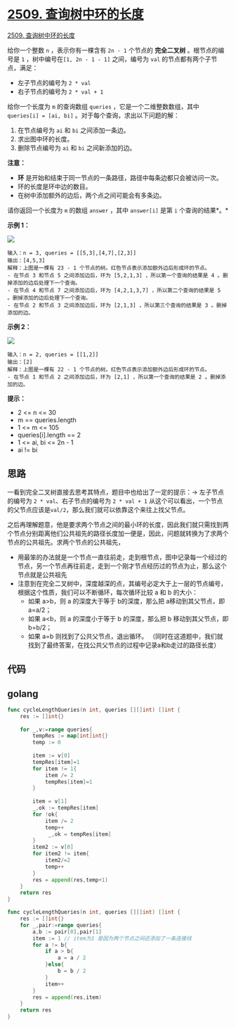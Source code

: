 # [2509. 查询树中环的长度](https://leetcode.cn/problems/cycle-length-queries-in-a-tree/)

 [2509. 查询树中环的长度](https://leetcode.cn/problems/cycle-length-queries-in-a-tree/)

给你一个整数 `n` ，表示你有一棵含有 `2n - 1` 个节点的 **完全二叉树** 。根节点的编号是 `1` ，树中编号在`[1, 2n - 1 - 1]` 之间，编号为 `val` 的节点都有两个子节点，满足：

+ 左子节点的编号为 `2 * val`
+ 右子节点的编号为 `2 * val + 1`

给你一个长度为 `m` 的查询数组 `queries` ，它是一个二维整数数组，其中 `queries[i] = [ai, bi]` 。对于每个查询，求出以下问题的解：

1. 在节点编号为 `ai` 和 `bi` 之间添加一条边。
2. 求出图中环的长度。
3. 删除节点编号为 `ai` 和 `bi` 之间新添加的边。

**注意：**

- **环** 是开始和结束于同一节点的一条路径，路径中每条边都只会被访问一次。
- 环的长度是环中边的数目。
- 在树中添加额外的边后，两个点之间可能会有多条边。

请你返回一个长度为 `m` 的数组 `answer` ，其中 `answer[i]` 是第 `i` 个查询的结果*。*

**示例 1：**

![](https://assets.leetcode.com/uploads/2022/10/25/bexample1.png)

```
输入：n = 3, queries = [[5,3],[4,7],[2,3]]
输出：[4,5,3]
解释：上图是一棵有 23 - 1 个节点的树。红色节点表示添加额外边后形成环的节点。
- 在节点 3 和节点 5 之间添加边后，环为 [5,2,1,3] ，所以第一个查询的结果是 4 。删掉添加的边后处理下一个查询。
- 在节点 4 和节点 7 之间添加边后，环为 [4,2,1,3,7] ，所以第二个查询的结果是 5 。删掉添加的边后处理下一个查询。
- 在节点 2 和节点 3 之间添加边后，环为 [2,1,3] ，所以第三个查询的结果是 3 。删掉添加的边。
```

**示例 2：**

![](https://assets.leetcode.com/uploads/2022/10/25/aexample2.png)

```
输入：n = 2, queries = [[1,2]]
输出：[2]
解释：上图是一棵有 22 - 1 个节点的树。红色节点表示添加额外边后形成环的节点。
- 在节点 1 和节点 2 之间添加边后，环为 [2,1] ，所以第一个查询的结果是 2 。删掉添加的边。

```

**提示：**

+ 2 <= n <= 30
+ m == queries.length
+ 1 <= m <= 105
+ queries[i].length == 2
+ 1 <= ai, bi <= 2n - 1
+ ai != bi



## 思路

一看到完全二叉树直接去思考其特点，题目中也给出了一定的提示：-> 左子节点的编号为 `2 * val`、右子节点的编号为 `2 * val + 1` 从这个可以看出，一个节点的父节点应该是`val/2`，那么我们就可以依靠这个来往上找父节点。

之后再理解题意，他是要求两个节点之间的最小环的长度，因此我们就只需找到两个节点分别距离他们公共祖先的路径长度加一便是，因此，问题就转换为了求两个节点的公共祖先。求两个节点的公共祖先，

+ 用最笨的办法就是一个节点一直往前走，走到根节点，图中记录每一个经过的节点，另一个节点再往前走，走到一个刚才节点经历过的节点为止，那么这个节点就是公共祖先
+ 注意到在完全二叉树中，深度越深的点，其编号必定大于上一层的节点编号，根据这个性质，我们可以不断循环，每次循环比较 a 和 b 的大小：
	+ 如果 a>b，则 a 的深度大于等于 b的深度，那么把 a移动到其父节点，即 a=a/2；
	+ 如果 a<b，则 a 的深度小于等于 b 的深度，那么把 b 移动到其父节点，即 b=b/2；
	+ 如果 a=b 则找到了公共父节点，退出循环。 （同时在这道题中，我们就找到了最终答案，在找公共父节点的过程中记录a和b走过的路径长度）





## 代码

## golang

```go
func cycleLengthQueries(n int, queries [][]int) []int {
    res := []int{}
    
    for _,v:=range queries{
        tempRes := map[int]int{}
        temp := 0
        
        item := v[0]
        tempRes[item]=1
        for item != 1{
            item /= 2
            tempRes[item]=1
        }
        
        item = v[1]
        _,ok := tempRes[item]
        for !ok{
            item /= 2
            temp++
             _,ok = tempRes[item]
        }
        item2 := v[0]
        for item2 != item{
            item2/=2
            temp++
        }
        res = append(res,temp+1)
    }
    return res
}
```

```go
func cycleLengthQueries(n int, queries [][]int) []int {
    res := []int{}
    for _,pair:=range queries{
        a,b := pair[0],pair[1]
        item := 1 // item为1 是因为两个节点之间还添加了一条连接线
        for a != b{
            if a > b{
                a = a / 2
            }else{
                b = b / 2
            }
            item++
        }
        res = append(res,item)
    }
    return res
}
```


